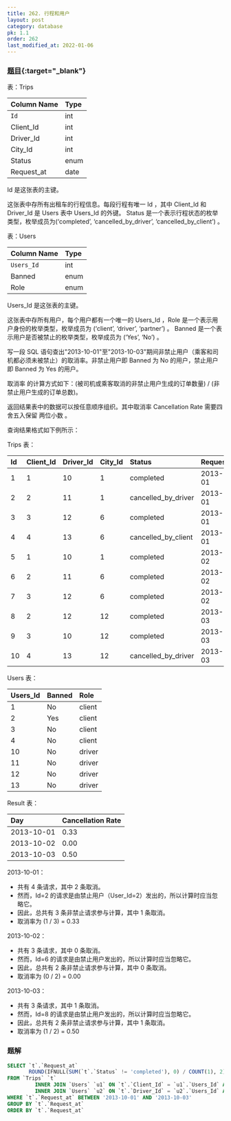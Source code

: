```yaml
---
title: 262. 行程和用户
layout: post
category: database
pk: 1.1
order: 262
last_modified_at: 2022-01-06
---
```


### [题目](https://leetcode-cn.com/problems/trips-and-users/){:target="_blank"}

表：Trips

| Column Name | Type     |
|:---|:---|
| `Id`          | int      |
| Client_Id   | int      |
| Driver_Id   | int      |
| City_Id     | int      |
| Status      | enum     |
| Request_at  | date     |     

Id 是这张表的主键。

这张表中存所有出租车的行程信息。每段行程有唯一 Id ，其中 Client_Id 和 Driver_Id 是 Users 表中 Users_Id 的外键。
Status 是一个表示行程状态的枚举类型，枚举成员为(‘completed’, ‘cancelled_by_driver’, ‘cancelled_by_client’) 。


表：Users

| Column Name | Type     |
|:---|:---|
|`Users_Id`    | int      |
| Banned      | enum     |
| Role        | enum     |

Users_Id 是这张表的主键。

这张表中存所有用户，每个用户都有一个唯一的 Users_Id ，Role 是一个表示用户身份的枚举类型，枚举成员为 (‘client’, ‘driver’, ‘partner’) 。
Banned 是一个表示用户是否被禁止的枚举类型，枚举成员为 (‘Yes’, ‘No’) 。


写一段 SQL 语句查出"2013-10-01"至"2013-10-03"期间非禁止用户（乘客和司机都必须未被禁止）的取消率。非禁止用户即 Banned 为 No 的用户，禁止用户即 Banned 为 Yes 的用户。

取消率 的计算方式如下：(被司机或乘客取消的非禁止用户生成的订单数量) / (非禁止用户生成的订单总数)。

返回结果表中的数据可以按任意顺序组织。其中取消率 Cancellation Rate 需要四舍五入保留 两位小数 。



查询结果格式如下例所示：

Trips 表：

| Id | Client_Id | Driver_Id | City_Id | Status              | Request_at |
|:---|:---|:---|:---|:---|:---|
| 1  | 1         | 10        | 1       | completed           | 2013-10-01 |
| 2  | 2         | 11        | 1       | cancelled_by_driver | 2013-10-01 |
| 3  | 3         | 12        | 6       | completed           | 2013-10-01 |
| 4  | 4         | 13        | 6       | cancelled_by_client | 2013-10-01 |
| 5  | 1         | 10        | 1       | completed           | 2013-10-02 |
| 6  | 2         | 11        | 6       | completed           | 2013-10-02 |
| 7  | 3         | 12        | 6       | completed           | 2013-10-02 |
| 8  | 2         | 12        | 12      | completed           | 2013-10-03 |
| 9  | 3         | 10        | 12      | completed           | 2013-10-03 |
| 10 | 4         | 13        | 12      | cancelled_by_driver | 2013-10-03 |

Users 表：

| Users_Id | Banned | Role   |
|:---|:---|:---|
| 1        | No     | client |
| 2        | Yes    | client |
| 3        | No     | client |
| 4        | No     | client |
| 10       | No     | driver |
| 11       | No     | driver |
| 12       | No     | driver |
| 13       | No     | driver |

Result 表：

| Day        | Cancellation Rate |
|:---|:---|
| 2013-10-01 | 0.33              |
| 2013-10-02 | 0.00              |
| 2013-10-03 | 0.50              |

2013-10-01：
- 共有 4 条请求，其中 2 条取消。
- 然而，Id=2 的请求是由禁止用户（User_Id=2）发出的，所以计算时应当忽略它。
- 因此，总共有 3 条非禁止请求参与计算，其中 1 条取消。
- 取消率为 (1 / 3) = 0.33

2013-10-02：
- 共有 3 条请求，其中 0 条取消。
- 然而，Id=6 的请求是由禁止用户发出的，所以计算时应当忽略它。
- 因此，总共有 2 条非禁止请求参与计算，其中 0 条取消。
- 取消率为 (0 / 2) = 0.00

2013-10-03：
- 共有 3 条请求，其中 1 条取消。
- 然而，Id=8 的请求是由禁止用户发出的，所以计算时应当忽略它。
- 因此，总共有 2 条非禁止请求参与计算，其中 1 条取消。
- 取消率为 (1 / 2) = 0.50

### 题解

```sql
SELECT `t`.`Request_at`                                                 AS `Day`,
       ROUND(IFNULL(SUM(`t`.`Status` != 'completed'), 0) / COUNT(1), 2) AS `Cancellation Rate`
FROM `Trips` `t`
         INNER JOIN `Users` `u1` ON `t`.`Client_Id` = `u1`.`Users_Id` AND `u1`.`Banned` = 'No'
         INNER JOIN `Users` `u2` ON `t`.`Driver_Id` = `u2`.`Users_Id` AND `u2`.`Banned` = 'No'
WHERE `t`.`Request_at` BETWEEN '2013-10-01' AND '2013-10-03'
GROUP BY `t`.`Request_at`
ORDER BY `t`.`Request_at`
```